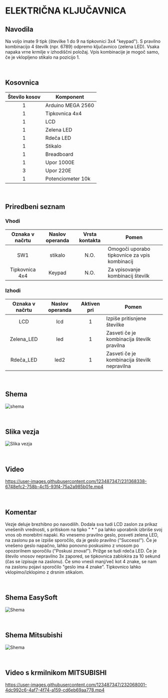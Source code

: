 # ELEKTRIČNA KLJUČAVNICA

## Navodila
Na voljo imate 9 tipk (številke 1 do 9 na tipkovnici 3x4 "keypad"). S pravilno kombinacijo 4 številk (npr. 6789) odpremo ključavnico (zelena LED). Vsaka napaka vrne krmilje v izhodiščni položaj. Vpis kombinacije je mogoč samo, če je vklopljeno stikalo na pozicijo 1. 

<br />

## Kosovnica
| Število kosov | Komponent         |                                         
|:-------------:|-------------------|   
|       1       | Arduino MEGA 2560 |                    
|       1       | Tipkovnica 4x4    |
|       1       | LCD               | 
|       1       | Zelena LED        | 
|       1       | Rdeča LED         |
|       1       | Stikalo           |
|       1       | Breadboard        |
|       1       | Upor 1000E        |
|       3       | Upor 220E         |
|       1       | Potenciometer 10k |

<br />

## Priredbeni seznam

### Vhodi 
| Oznaka v načrtu | Naslov operanda      | Vrsta kontakta      | Pomen                                          |
|:---------------:|:--------------------:|:-------------------:|------------------------------------------------|
| SW1             | stikalo              | N.O.                | Omogoči uporabo tipkovnice za vpis kombinacij  |
| Tipkovnica 4x4  | Keypad               | N.O.                | Za vpisovanje kombinacij številk               |      


### Izhodi
| Oznaka v načrtu | Naslov operanda      | Aktiven pri         | Pomen                                          |
|:---------------:|:--------------------:|:-------------------:|------------------------------------------------|
| LCD             | lcd                  | 1                   | Izpiše pritisnjene številke                    |
| Zelena_LED      | led                  | 1                   | Zasveti če je kombinacija številk pravilna     |    
| Rdeča_LED       | led2                 | 1                   | Zasveti če je kombinacija številk nepravilna   |   

<br />

## Shema
![shema](https://user-images.githubusercontent.com/123487347/230547783-e755695b-7ce6-41fb-88cd-96b46885a3b1.png)

<br />

## Slika vezja
![Slika vezja](https://github.com/Snicl/projekt_ELEKTRICNA_KLJUCAVNICA/blob/main/Media/Slika%20vezja.jpg?raw=true)

<br />

## Video

https://user-images.githubusercontent.com/123487347/231368338-6748efc2-758b-4c15-93f4-75a2a985b01e.mp4

<br />

## Komentar
Vezje deluje brezhibno po navodilih. Dodala sva tudi LCD zaslon za prikaz vnešenih vrednosti, s pritiskom na tipko " * " pa lahko uporabnik izbriše svoj vnos ob morebitni napaki. Ko vnesemo pravilno geslo, posveti zelena LED, na zaslonu pa se izpiše sporočilo, da je geslo pravilno ("Success!"). Če je vnešeno geslo napačno, lahko ponovno poskusimo z vnosom po opozorilnem sporočilu ("Poskusi znova!"). Prižge se tudi rdeča LED. Če je število vnosov nepravilno 3x zapored, se tipkovnica zablokira za 10 sekund (čas se izpisuje na zaslonu). Če smo vnesli manj/več kot 4 znake, se nam na zaslonu pojavi sporočilo "geslo ima 4 znake". Tipkovnico lahko vklopimo/izklopimo z drsnim stikalom.

<br />

## Shema EasySoft

![Shema](https://user-images.githubusercontent.com/123487347/232062959-e0b215be-03a9-4764-a6d5-ee65452cf618.png)

<br />

## Shema Mitsubishi

![Shema](https://user-images.githubusercontent.com/123487347/232063643-6aaf1888-110d-49e3-8b77-5a0849787465.png)

<br />

## Video s krmilnikom MITSUBISHI

https://user-images.githubusercontent.com/123487347/232068001-4dc992c6-4af7-4f74-a159-cd6eb69aa778.mp4



